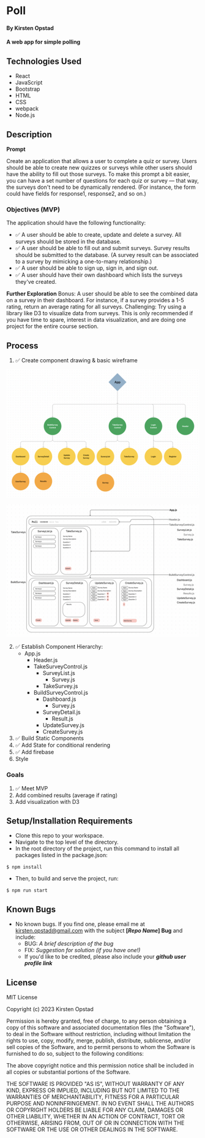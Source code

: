 # Poll

#### By Kirsten Opstad

#### A web app for simple polling

<!-- #### [Check out the live site](https://kirstenopstad.github.io/local-business/)! -->

## Technologies Used

* React
* JavaScript
* Bootstrap
* HTML
* CSS
* webpack
* Node.js

## Description

__Prompt__

Create an application that allows a user to complete a quiz or survey. Users should be able to create new quizzes or surveys while other users should have the ability to fill out those surveys. To make this prompt a bit easier, you can have a set number of questions for each quiz or survey — that way, the surveys don't need to be dynamically rendered. (For instance, the form could have fields for response1, response2, and so on.)

### Objectives (MVP)

The application should have the following functionality:
* ✅ A user should be able to create, update and delete a survey. All surveys should be stored in the database.
* ✅ A user should be able to fill out and submit surveys. Survey results should be submitted to the database. (A survey result can be associated to a survey by mimicking a one-to-many relationship.)
* ✅ A user should be able to sign up, sign in, and sign out.
* ✅ A user should have their own dashboard which lists the surveys they've created.

__Further Exploration__
Bonus: A user should be able to see the combined data on a survey in their dashboard. For instance, if a survey provides a 1-5 rating, return an average rating for all surveys.
Challenging: Try using a library like D3 to visualize data from surveys. This is only recommended if you have time to spare, interest in data visualization, and are doing one project for the entire course section.

## Process 
1. ✅ Create component drawing & basic wireframe

[![Component Drawing](./src/img/component_diagram.png)](https://www.figma.com/file/q9vYIxueWEQ3z1E21PJE5n/Poll?node-id=2%3A87&t=MJqgU5YfrYwAPySF-1)

[![Component Drawing](./src/img/wireframe.png)](https://www.figma.com/file/q9vYIxueWEQ3z1E21PJE5n/Poll?node-id=2%3A87&t=MJqgU5YfrYwAPySF-1)

2. ✅ Establish Component Hierarchy:
    * App.js
      * Header.js 
      * TakeSurveyControl.js
        * SurveyList.js
          * Survey.js
        * TakeSurvey.js
      * BuildSurveyControl.js
        * Dashboard.js
          * Survey.js
        * SurveyDetail.js
          * Result.js
        * UpdateSurvey.js
        * CreateSurvey.js
3. ✅ Build Static Components
4. ✅ Add State for conditional rendering
5. ✅ Add firebase
5. Style

<!-- [x] Screenshots

![Screenshots](https://external-content.duckduckgo.com/iu/?u=https%3A%2F%2Ftse1.mm.bing.net%2Fth%3Fid%3DOIP.03bZmDGXaBhBYyxxp3Ls3gHaEA%26pid%3DApi&f=1&ipt=e980d57210242747a51c41421e1f09a6de3b1fdaeaadd297496787bb64e80c88&ipo=images) -->

<!-- [Link to operational site](http://www.kirstenopstad.github.com/<REPOSITORY NAME>) -->

### Goals
1. ✅ Meet MVP
2. Add combined results (average if rating)
3. Add visualization with D3

## Setup/Installation Requirements

* Clone this repo to your workspace.
* Navigate to the top level of the directory.
* In the root directory of the project, run this command to install all packages listed in the package.json:
```
$ npm install
```
* Then, to build and serve the project, run: 
```
$ npm run start
```

## Known Bugs

* No known bugs. If you find one, please email me at kirsten.opstad@gmail.com with the subject **[_Repo Name_] Bug** and include:
  * BUG: _A brief description of the bug_
  * FIX: _Suggestion for solution (if you have one!)_
  * If you'd like to be credited, please also include your **_github user profile link_**

## License

MIT License

Copyright (c) 2023 Kirsten Opstad

Permission is hereby granted, free of charge, to any person obtaining a copy of this software and associated documentation files (the "Software"), to deal in the Software without restriction, including without limitation the rights to use, copy, modify, merge, publish, distribute, sublicense, and/or sell copies of the Software, and to permit persons to whom the Software is furnished to do so, subject to the following conditions:

The above copyright notice and this permission notice shall be included in all copies or substantial portions of the Software.

THE SOFTWARE IS PROVIDED "AS IS", WITHOUT WARRANTY OF ANY KIND, EXPRESS OR IMPLIED, INCLUDING BUT NOT LIMITED TO THE WARRANTIES OF MERCHANTABILITY, FITNESS FOR A PARTICULAR PURPOSE AND NONINFRINGEMENT. IN NO EVENT SHALL THE AUTHORS OR COPYRIGHT HOLDERS BE LIABLE FOR ANY CLAIM, DAMAGES OR OTHER LIABILITY, WHETHER IN AN ACTION OF CONTRACT, TORT OR OTHERWISE, ARISING FROM, OUT OF OR IN CONNECTION WITH THE SOFTWARE OR THE USE OR OTHER DEALINGS IN THE SOFTWARE.
